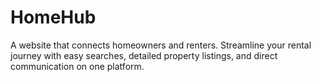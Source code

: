 # HomeHub
A website that connects homeowners and renters. Streamline your rental journey with easy searches, detailed property listings, and direct communication on one platform.
